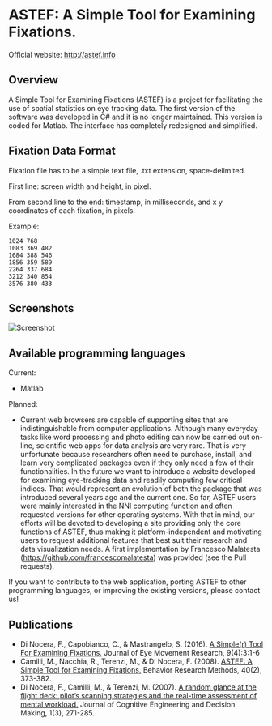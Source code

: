 # ASTEF: A Simple Tool for Examining Fixations.

Official website: http://astef.info

## Overview
A Simple Tool for Examining Fixations (ASTEF) is a project for facilitating the use of spatial statistics on eye tracking data. The first version of the software was developed in C# and it is no longer maintained. This version is coded for Matlab. The interface has completely redesigned and simplified.

## Fixation Data Format
Fixation file has to be a simple text file, .txt extension, space-delimited.

First line: screen width and height, in pixel.

From second line to the end: timestamp, in milliseconds, and x y coordinates of each fixation, in pixels.

Example:
```
1024 768
1083 369 482
1684 388 546
1856 359 589
2264 337 684
3212 340 854
3576 380 433
```
## Screenshots

![Screenshot](ASTEF-load.png)

## Available programming languages

Current:
* Matlab

Planned:
* Current web browsers are capable of supporting sites that are indistinguishable from computer applications. Although many everyday tasks like word processing and photo editing can now be carried out on-line, scientific web apps for data analysis are very rare. That is very unfortunate because researchers often need to purchase, install, and learn very complicated packages even if they only need a few of their functionalities. In the future we want to introduce a website developed for examining eye-tracking data and readily computing few critical indices. That would represent an evolution of both the package that was introduced several years ago and the current one. So far, ASTEF users were mainly interested in the NNI computing function and often requested versions for other operating systems. With that in mind, our efforts will be devoted to developing a site providing only the core functions of ASTEF, thus making it platform-independent and motivating users to request additional features that best suit their research and data visualization needs. A first implementation by Francesco Malatesta (https://github.com/francescomalatesta) was provided (see the Pull requests).

If you want to contribute to the web application, porting ASTEF to other programming languages, or improving the existing versions, please contact us!

## Publications
* Di Nocera, F., Capobianco, C., & Mastrangelo, S. (2016). [A Simple(r) Tool For Examining Fixations.][df1] Journal of Eye Movement Research, 9(4):3:1-6
* Camilli, M., Nacchia, R., Terenzi, M., & Di Nocera, F. (2008). [ASTEF: A Simple Tool for Examining Fixations.][df2] Behavior Research Methods, 40(2), 373-382.
* Di Nocera, F., Camilli, M., & Terenzi, M. (2007). [A random glance at the flight deck: pilot’s scanning strategies and the real-time assessment of mental workload.][df3] Journal of Cognitive Engineering and Decision Making, 1(3), 271-285.

[df1]: https://bop.unibe.ch/index.php/JEMR/article/view/2477/pdf_943
[df2]: http://link.springer.com/content/pdf/10.3758/BRM.40.2.373.pdf
[df3]: http://edm.sagepub.com/content/1/3/271.full.pdf
